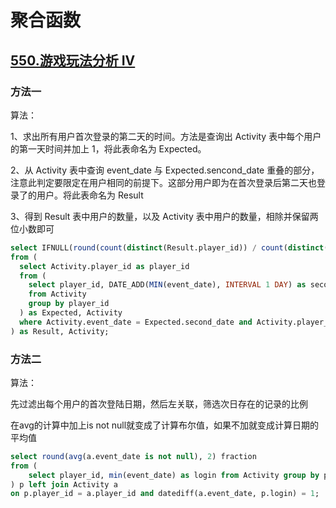 # 聚合函数

## [550.游戏玩法分析 IV](https://leetcode.cn/problems/game-play-analysis-iv/description/)

### 方法一
算法：

1、求出所有用户首次登录的第二天的时间。方法是查询出 Activity 表中每个用户的第一天时间并加上 1，将此表命名为 Expected。

2、从 Activity 表中查询 event_date 与 Expected.sencond_date 重叠的部分，注意此判定要限定在用户相同的前提下。这部分用户即为在首次登录后第二天也登录了的用户。将此表命名为 Result

3、得到 Result 表中用户的数量，以及 Activity 表中用户的数量，相除并保留两位小数即可

```sql
select IFNULL(round(count(distinct(Result.player_id)) / count(distinct(Activity.player_id)), 2), 0) as fraction
from (
  select Activity.player_id as player_id
  from (
    select player_id, DATE_ADD(MIN(event_date), INTERVAL 1 DAY) as second_date
    from Activity
    group by player_id
  ) as Expected, Activity
  where Activity.event_date = Expected.second_date and Activity.player_id = Expected.player_id
) as Result, Activity;
```

### 方法二
算法：

先过滤出每个用户的首次登陆日期，然后左关联，筛选次日存在的记录的比例

在avg的计算中加上is not null就变成了计算布尔值，如果不加就变成计算日期的平均值

```sql
select round(avg(a.event_date is not null), 2) fraction
from (
    select player_id, min(event_date) as login from Activity group by player_id
) p left join Activity a 
on p.player_id = a.player_id and datediff(a.event_date, p.login) = 1;
```